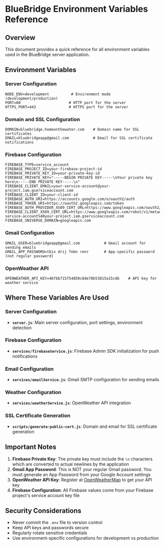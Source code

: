 # BlueBridge Environment Variables Reference

## Overview
This document provides a quick reference for all environment variables used in the BlueBridge server application.

## Environment Variables

### Server Configuration
```env
NODE_ENV=development          # Environment mode (development/production)
PORT=80                      # HTTP port for the server
HTTPS_PORT=443               # HTTPS port for the server
```

### Domain and SSL Configuration
```env
DOMAIN=bluebridge.homeonthewater.com    # Domain name for SSL certificates
EMAIL=bluebridgeapp@gmail.com           # Email for SSL certificate notifications
```

### Firebase Configuration
```env
FIREBASE_TYPE=service_account
FIREBASE_PROJECT_ID=your-firebase-project-id
FIREBASE_PRIVATE_KEY_ID=your-private-key-id
FIREBASE_PRIVATE_KEY="-----BEGIN PRIVATE KEY-----\nYour private key here\n-----END PRIVATE KEY-----\n"
FIREBASE_CLIENT_EMAIL=your-service-account@your-project.iam.gserviceaccount.com
FIREBASE_CLIENT_ID=your-client-id
FIREBASE_AUTH_URI=https://accounts.google.com/o/oauth2/auth
FIREBASE_TOKEN_URI=https://oauth2.googleapis.com/token
FIREBASE_AUTH_PROVIDER_X509_CERT_URL=https://www.googleapis.com/oauth2/v1/certs
FIREBASE_CLIENT_X509_CERT_URL=https://www.googleapis.com/robot/v1/metadata/x509/your-service-account%40your-project.iam.gserviceaccount.com
FIREBASE_UNIVERSE_DOMAIN=googleapis.com
```

### Gmail Configuration
```env
GMAIL_USER=bluebridgeapp@gmail.com           # Gmail account for sending emails
GMAIL_APP_PASSWORD=tbix drij febn renr       # App-specific password (not regular password)
```

### OpenWeather API
```env
OPENWEATHER_API_KEY=46fbb715f54850c8de70b53815a15cdb    # API key for weather service
```

## Where These Variables Are Used

### Server Configuration
- **`server.js`**: Main server configuration, port settings, environment detection

### Firebase Configuration
- **`services/firebaseService.js`**: Firebase Admin SDK initialization for push notifications

### Email Configuration
- **`services/emailService.js`**: Gmail SMTP configuration for sending emails

### Weather Configuration
- **`services/weatherService.js`**: OpenWeather API integration

### SSL Certificate Generation
- **`scripts/generate-public-cert.js`**: Domain and email for SSL certificate generation

## Important Notes

1. **Firebase Private Key**: The private key must include the `\n` characters which are converted to actual newlines by the application
2. **Gmail App Password**: This is NOT your regular Gmail password. You must generate an App Password from your Google Account settings
3. **OpenWeather API Key**: Register at [OpenWeatherMap](https://openweathermap.org/api) to get your API key
4. **Firebase Configuration**: All Firebase values come from your Firebase project's service account key file

## Security Considerations

- Never commit the `.env` file to version control
- Keep API keys and passwords secure
- Regularly rotate sensitive credentials
- Use environment-specific configurations for development vs production 